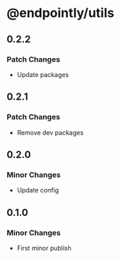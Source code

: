 # @endpointly/utils

## 0.2.2

### Patch Changes

- Update packages

## 0.2.1

### Patch Changes

- Remove dev packages

## 0.2.0

### Minor Changes

- Update config

## 0.1.0

### Minor Changes

- First minor publish
